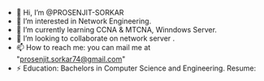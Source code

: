 - 👋 Hi, I’m @PROSENJIT-SORKAR
- 👀 I’m interested in Network Engineering.
- 🌱 I’m currently learning CCNA & MTCNA, Winndows Server.
- 💞️ I’m looking to collaborate on network server .
- 📫 How to reach me: you can mail me at "prosenjit.sorkar74@gmail.com"
- ⚡ Education: Bachelors in Computer Science and Engineering.
  Resume: 

<!---
PROSENJIT-SORKAR/PROSENJIT-SORKAR is a ✨ special ✨ repository because its `README.md` (this file) appears on your GitHub profile.
You can click the Preview link to take a look at your changes.
--->
